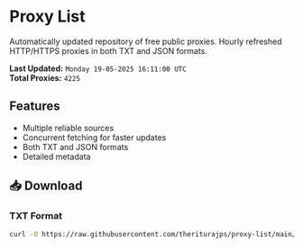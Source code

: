 # Proxy List

Automatically updated repository of free public proxies. Hourly refreshed HTTP/HTTPS proxies in both TXT and JSON formats.

**Last Updated:** `Monday 19-05-2025 16:11:00 UTC`  
**Total Proxies:** `4225`

## Features
- Multiple reliable sources
- Concurrent fetching for faster updates
- Both TXT and JSON formats
- Detailed metadata

## 📥 Download

### TXT Format
```bash
curl -O https://raw.githubusercontent.com/theriturajps/proxy-list/main/proxies.txt